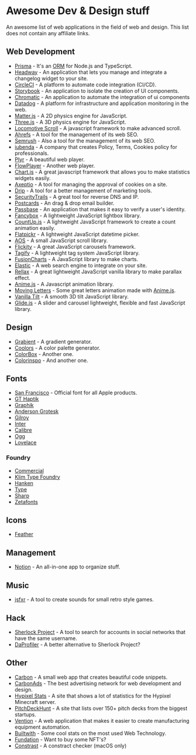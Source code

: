 # Awesome Dev & Design stuff

An awesome list of web applications in the field of web and design.
This list does not contain any affiliate links.
## Web Development

- [Prisma](https://www.prisma.io/) - It's an [ORM](https://en.wikipedia.org/wiki/Object%E2%80%93relational_mapping) for Node.js and TypeScript.
- [Headway](https://headwayapp.co/) - An application that lets you manage and integrate a changelog widget to your site.
- [CircleCI](https://circleci.com/) - A platform to automate code integration (CI/CD).
- [Storybook](https://storybook.js.org/) - An application to isolate the creation of UI components.
- [Chromatic](https://www.chromatic.com/) - An application to automate the integration of ui components
- [Datadog](https://www.datadoghq.com/) - A platform for infrastructure and application monitoring in the web.
- [Matter.js](https://brm.io/matter-js/) - A 2D physics engine for JavaScript.
- [Three.js](https://threejs.org/) - A 3D physics engine for JavaScript.
- [Locomotive Scroll](https://locomotivemtl.github.io/locomotive-scroll/) - A javascript framework to make advanced scroll.
- [Ahrefs](https://ahrefs.com) - A tool for the management of its web SEO.
- [Semrush](https://www.semrush.com/) - Also a tool for the management of its web SEO.
- [iubenda](https://www.iubenda.com) - A company that creates Policy, Terms, Cookies policy for professionals.
- [Plyr](https://plyr.io/) - A beautiful web player.
- [FlowPlayer](https://flowplayer.com/) - Another web player.
- [Chart.js](https://www.chartjs.org/) - A great javascript framework that allows you to make statistics widgets easily.
- [Axeptio](https://www.axeptio.eu) - A tool for managing the approval of cookies on a site.
- [Drip](https://www.drip.com/) - A tool for a better management of marketing tools.
- [SecurityTrails](https://securitytrails.com) - A great tool for reverse DNS and IP.
- [Postcards](https://designmodo.com/postcards/) - An drag & drop email builder. 
- [Passbase](https://passbase.com/) - An application that makes it easy to verify a user's identity.
- [Fancybox](https://fancyapps.com/fancybox/3/) - A lightweight JavaScript lightbox library.
- [CountUp.js](https://inorganik.github.io/countUp.js/) - A lightweight JavaScript framework to create a count animation easily.
- [Flatpickr](https://flatpickr.js.org/) - A lightweight JavaScript datetime picker.
- [AOS](http://michalsnik.github.io/aos/) - A small JavaScript scroll library.
- [Flickity](https://flickity.metafizzy.co/) - A great JavaScript carousels framework. 
- [Tagify](https://yaireo.github.io/tagify/) - A lightweight tag system JavaScript library.
- [FusionCharts](https://www.fusioncharts.com/) - A JavaScript library to make charts.
- [Elastic](https://www.elastic.co) - A web search engine to integrate on your site.
- [Rellax](https://dixonandmoe.com/rellax/) - A great lightweight JavaScript vanilla library to make parallax effect.
- [Anime.js](https://animejs.com/) - A Javascript animation library.
- [Moving Letters](https://tobiasahlin.com/moving-letters/) - Some great letters animation made with [Anime.js](https://animejs.com/).
- [Vanilla Tilt](https://micku7zu.github.io/vanilla-tilt.js/) - A smooth 3D tilt JavaScript library.
- [Glide.js](https://glidejs.com/) - A slider and carousel lightweight, flexible and fast JavaScript library.

## Design
- [Grabient](https://www.grabient.com/) - A gradient generator.
- [Coolors](https://coolors.co/) - A color palette generator.
- [ColorBox](https://colorbox.io/) - Another one.
- [Colorinspo](https://colorsinspo.com/) - And another one.


## Fonts
 - [San Francisco](https://developer.apple.com/fonts/) - Official font for all Apple products.
 - [GT Haptik](http://gt-haptik.com/)
 - [Graphik](https://www.cufonfonts.com/font/graphik)
 - [Anderson Grotesk](https://befonts.com/anderson-grotesk-font-family.html)
 - [Gilroy](https://www.myfonts.com/fonts/radomir-tinkov/gilroy/)
 - [Inter](https://rsms.me/inter/)
 - [Calibre](https://klim.co.nz/retail-fonts/calibre/)
 - [Ogg](https://sharptype.co/typefaces/ogg-superfamily/ogg/)
 - [Lovelace](https://www.zetafonts.com/lovelace)

### Foundry
- [Commercial](https://commercialtype.com/)
- [Klim Type Foundry](https://klim.co.nz/)
- [Hanken](https://hanken.co/)
- [Type](https://type.lol/)
- [Sharp](https://sharptype.co/)
- [Zetafonts](https://www.zetafonts.com/)

## Icons
- [Feather](https://feathericons.com/)


## Management
- [Notion](https://www.notion.so/) - An all-in-one app to organize stuff.


## Music
- [jsfxr](http://sfxr.me/) - A tool to create sounds for small retro style games.

## Hack
- [Sherlock Project](https://sherlock-project.github.io/) - A tool to search for accounts in social networks that have the same username.
- [DaProfiler](https://github.com/dalunacrobate/DaProfiler) - A better alternative to Sherlock Project?

## Other
- [Carbon](https://carbon.now.sh/) - A small web app that creates beautiful code snippets.
- [CarbonAds](https://www.carbonads.net/) - The best advertising network for web development and design.
- [Hypixel Stats](https://hypixel.krashnz.com/) - A site that shows a lot of statistics for the Hypixel Minecraft server.
- [PitchDeckHunt](https://www.pitchdeckhunt.com/) - A site that lists over 150+ pitch decks from the biggest startups.
- [Vention](https://vention.io/) - A web application that makes it easier to create manufacturing equipment automation.
- [Builtwith](https://trends.builtwith.com/) - Some cool stats on the most used Web Technology.
- [Fundation](https://foundation.app/) - Want to buy some NFT's?
- [Constrast](https://usecontrast.com/) - A constract checker (macOS only)